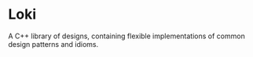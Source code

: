 Loki
====

A C++ library of designs, containing flexible implementations of common design patterns and idioms.
